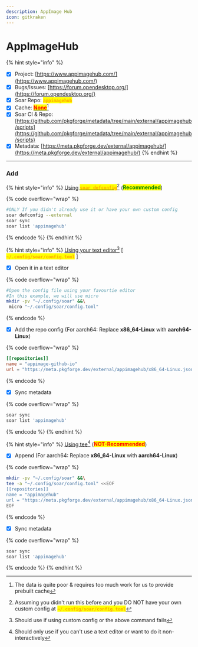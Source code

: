 ```yaml
---
description: AppImage Hub
icon: gitkraken
---
```


# AppImageHub

{% hint style="info" %}
* [x] Project: [https://www.appimagehub.com/](https://www.appimagehub.com/)
* [x] Bugs/Issues: [https://forum.opendesktop.org/](https://forum.opendesktop.org/)
* [x] Soar Repo: <mark style="color:orange;">**`appimagehub`**</mark>
* [x] Cache: [<mark style="color:red;">**None**</mark>](#user-content-fn-1)[^1]
* [x] Soar CI & Repo: [https://github.com/pkgforge/metadata/tree/main/external/appimagehub/scripts](https://github.com/pkgforge/metadata/tree/main/external/appimagehub/scripts)
* [x] Metadata: [https://meta.pkgforge.dev/external/appimagehub/](https://meta.pkgforge.dev/external/appimagehub/)
{% endhint %}

***

### Add

{% hint style="info" %}
[Using <mark style="color:orange;">**`soar defconfig`**</mark>](#user-content-fn-2)[^2] (<mark style="color:green;">**Recommended**</mark>)

{% code overflow="wrap" %}
```bash
#ONLY If you didn't already use it or have your own custom config
soar defconfig --external
soar sync
soar list 'appimagehub'
```
{% endcode %}
{% endhint %}

{% hint style="info" %}
[Using your text editor](#user-content-fn-3)[^3] \[ <mark style="color:orange;">**`~/.config/soar/config.toml`**</mark> ]

* [x] Open it in a text editor

{% code overflow="wrap" %}
```bash
#Open the config file using your favourtie editor
#In this example, we will use micro
mkdir -pv "~/.config/soar" &&\
 micro "~/.config/soar/config.toml"
```
{% endcode %}

* [x] Add the repo config (For aarch64: Replace **x86\_64-Linux** with **aarch64-Linux**)

{% code overflow="wrap" %}
```toml
[[repositories]]
name = "appimage-github-io"
url = "https://meta.pkgforge.dev/external/appimagehub/x86_64-Linux.json.zstd"
```
{% endcode %}

* [x] Sync metadata

{% code overflow="wrap" %}
```bash
soar sync
soar list 'appimagehub'
```
{% endcode %}
{% endhint %}

{% hint style="info" %}
[Using tee](#user-content-fn-4)[^4] (<mark style="color:red;">**NOT-Recommended**</mark>)

* [x] Append (For aarch64: Replace **x86\_64-Linux** with **aarch64-Linux**)

{% code overflow="wrap" %}
```bash
mkdir -pv "~/.config/soar" &&\
tee -a "~/.config/soar/config.toml" <<EOF
[[repositories]]
name = "appimagehub"
url = "https://meta.pkgforge.dev/external/appimagehub/x86_64-Linux.json.zstd"
EOF
```
{% endcode %}

* [x] Sync metadata

{% code overflow="wrap" %}
```bash
soar sync
soar list 'appimagehub'
```
{% endcode %}
{% endhint %}

[^1]: The data is quite poor & requires too much work for us to provide prebuilt cache

[^2]: Assuming you didn't run this before and you DO NOT have your own custom config at <mark style="color:orange;">**`~/.config/soar/config.toml`**</mark>

[^3]: Should use if using custom config or the above command fails

[^4]: Should only use if you can't use a text editor or want to do it non-interactively

